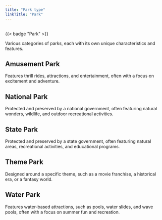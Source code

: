 ```yaml
---
title: "Park type"
linkTitle: "Park"
---
```

<br/>
{{< badge "Park" >}}

Various categories of parks, each with its own unique characteristics and features.

## Amusement Park
Features thrill rides, attractions, and entertainment, often with a focus on excitement and adventure.

## National Park
Protected and preserved by a national government, often featuring natural wonders, wildlife, and outdoor recreational activities.

## State Park
Protected and preserved by a state government, often featuring natural areas, recreational activities, and educational programs.

## Theme Park
Designed around a specific theme, such as a movie franchise, a historical era, or a fantasy world.

## Water Park
Features water-based attractions, such as pools, water slides, and wave pools, often with a focus on summer fun and recreation.
